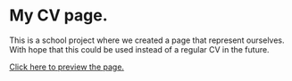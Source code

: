 # My CV page.

This is a school project where we created a page that represent ourselves. 
With hope that this could be used instead of a regular CV in the future. 

[Click here to preview the page.](https://sebastianjohansson123.github.io/JS-CV-First/)
